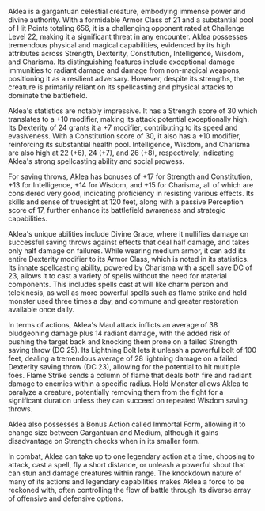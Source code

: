 Aklea is a gargantuan celestial creature, embodying immense power and divine authority. With a formidable Armor Class of 21 and a substantial pool of Hit Points totaling 656, it is a challenging opponent rated at Challenge Level 22, making it a significant threat in any encounter. Aklea possesses tremendous physical and magical capabilities, evidenced by its high attributes across Strength, Dexterity, Constitution, Intelligence, Wisdom, and Charisma. Its distinguishing features include exceptional damage immunities to radiant damage and damage from non-magical weapons, positioning it as a resilient adversary. However, despite its strengths, the creature is primarily reliant on its spellcasting and physical attacks to dominate the battlefield.

Aklea's statistics are notably impressive. It has a Strength score of 30 which translates to a +10 modifier, making its attack potential exceptionally high. Its Dexterity of 24 grants it a +7 modifier, contributing to its speed and evasiveness. With a Constitution score of 30, it also has a +10 modifier, reinforcing its substantial health pool. Intelligence, Wisdom, and Charisma are also high at 22 (+6), 24 (+7), and 26 (+8), respectively, indicating Aklea's strong spellcasting ability and social prowess. 

For saving throws, Aklea has bonuses of +17 for Strength and Constitution, +13 for Intelligence, +14 for Wisdom, and +15 for Charisma, all of which are considered very good, indicating proficiency in resisting various effects. Its skills and sense of truesight at 120 feet, along with a passive Perception score of 17, further enhance its battlefield awareness and strategic capabilities.

Aklea's unique abilities include Divine Grace, where it nullifies damage on successful saving throws against effects that deal half damage, and takes only half damage on failures. While wearing medium armor, it can add its entire Dexterity modifier to its Armor Class, which is noted in its statistics. Its innate spellcasting ability, powered by Charisma with a spell save DC of 23, allows it to cast a variety of spells without the need for material components. This includes spells cast at will like charm person and telekinesis, as well as more powerful spells such as flame strike and hold monster used three times a day, and commune and greater restoration available once daily. 

In terms of actions, Aklea's Maul attack inflicts an average of 38 bludgeoning damage plus 14 radiant damage, with the added risk of pushing the target back and knocking them prone on a failed Strength saving throw (DC 25). Its Lightning Bolt lets it unleash a powerful bolt of 100 feet, dealing a tremendous average of 28 lightning damage on a failed Dexterity saving throw (DC 23), allowing for the potential to hit multiple foes. Flame Strike sends a column of flame that deals both fire and radiant damage to enemies within a specific radius. Hold Monster allows Aklea to paralyze a creature, potentially removing them from the fight for a significant duration unless they can succeed on repeated Wisdom saving throws.

Aklea also possesses a Bonus Action called Immortal Form, allowing it to change size between Gargantuan and Medium, although it gains disadvantage on Strength checks when in its smaller form. 

In combat, Aklea can take up to one legendary action at a time, choosing to attack, cast a spell, fly a short distance, or unleash a powerful shout that can stun and damage creatures within range. The knockdown nature of many of its actions and legendary capabilities makes Aklea a force to be reckoned with, often controlling the flow of battle through its diverse array of offensive and defensive options.